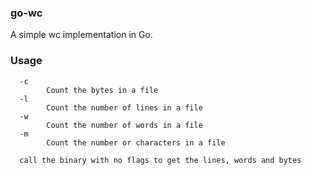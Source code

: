 ### go-wc
A simple wc implementation in Go. 


### Usage

```
  -c 
        Count the bytes in a file
  -l 
        Count the number of lines in a file
  -w 
        Count the number of words in a file
  -m 
        Count the number or characters in a file

  call the binary with no flags to get the lines, words and bytes
```
